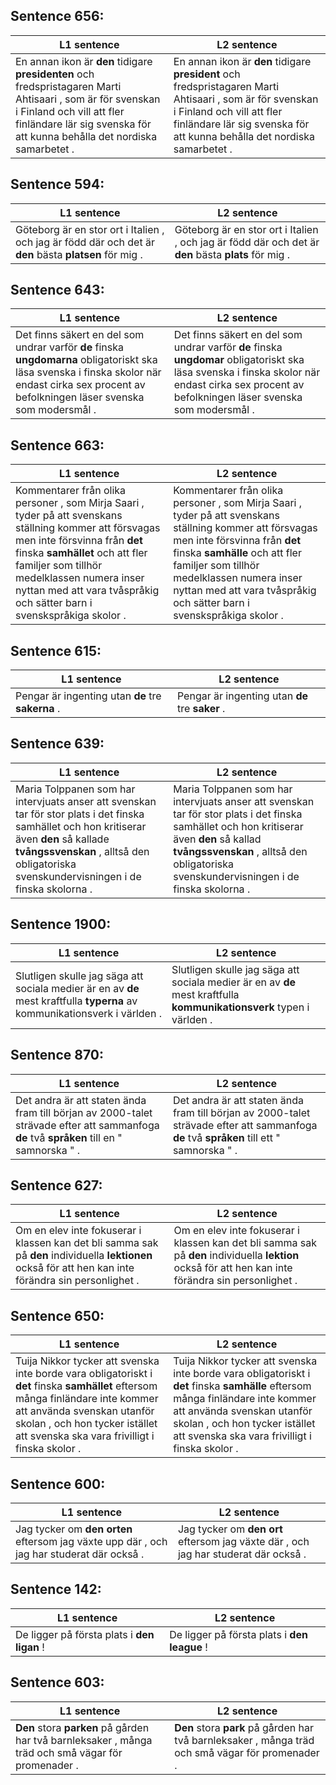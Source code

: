 ## Sentence 656:
L1 sentence | L2 sentence
--- | ---
En annan ikon är **den** tidigare **presidenten** och fredspristagaren Marti Ahtisaari , som är för svenskan i Finland och vill att fler finländare lär sig svenska för att kunna behålla det nordiska samarbetet . | En annan ikon är **den** tidigare **president** och fredspristagaren Marti Ahtisaari , som är för svenskan i Finland och vill att fler finländare lär sig svenska för att kunna behålla det nordiska samarbetet .


## Sentence 594:
L1 sentence | L2 sentence
--- | ---
Göteborg är en stor ort i Italien , och jag är född där och det är **den** bästa **platsen** för mig . | Göteborg är en stor ort i Italien , och jag är född där och det är **den** bästa **plats** för mig .


## Sentence 643:
L1 sentence | L2 sentence
--- | ---
Det finns säkert en del som undrar varför **de** finska **ungdomarna** obligatoriskt ska läsa svenska i finska skolor när endast cirka sex procent av befolkningen läser svenska som modersmål . | Det finns säkert en del som undrar varför **de** finska **ungdomar** obligatoriskt ska läsa svenska i finska skolor när endast cirka sex procent av befolkningen läser svenska som modersmål .


## Sentence 663:
L1 sentence | L2 sentence
--- | ---
Kommentarer från olika personer , som Mirja Saari , tyder på att svenskans ställning kommer att försvagas men inte försvinna från **det** finska **samhället** och att fler familjer som tillhör medelklassen numera inser nyttan med att vara tvåspråkig och sätter barn i svenskspråkiga skolor . | Kommentarer från olika personer , som Mirja Saari , tyder på att svenskans ställning kommer att försvagas men inte försvinna från **det** finska **samhälle** och att fler familjer som tillhör medelklassen numera inser nyttan med att vara tvåspråkig och sätter barn i svenskspråkiga skolor .


## Sentence 615:
L1 sentence | L2 sentence
--- | ---
Pengar är ingenting utan **de** tre **sakerna** . | Pengar är ingenting utan **de** tre **saker** .


## Sentence 639:
L1 sentence | L2 sentence
--- | ---
Maria Tolppanen som har intervjuats anser att svenskan tar för stor plats i det finska samhället och hon kritiserar även **den** så kallade **tvångssvenskan** , alltså den obligatoriska svenskundervisningen i de finska skolorna . | Maria Tolppanen som har intervjuats anser att svenskan tar för stor plats i det finska samhället och hon kritiserar även **den** så kallad **tvångssvenskan** , alltså den obligatoriska svenskundervisningen i de finska skolorna .


## Sentence 1900:
L1 sentence | L2 sentence
--- | ---
Slutligen skulle jag säga att sociala medier är en av **de** mest kraftfulla **typerna** av kommunikationsverk i världen . | Slutligen skulle jag säga att sociala medier är en av **de** mest kraftfulla **kommunikationsverk** typen i världen .


## Sentence 870:
L1 sentence | L2 sentence
--- | ---
Det andra är att staten ända fram till början av 2000-talet strävade efter att sammanfoga **de** två **språken** till en " samnorska " . | Det andra är att staten ända fram till början av 2000-talet strävade efter att sammanfoga **de** två **språken** till ett " samnorska " .


## Sentence 627:
L1 sentence | L2 sentence
--- | ---
Om en elev inte fokuserar i klassen kan det bli samma sak på **den** individuella **lektionen** också för att hen kan inte förändra sin personlighet . | Om en elev inte fokuserar i klassen kan det bli samma sak på **den** individuella **lektion** också för att hen kan inte förändra sin personlighet .


## Sentence 650:
L1 sentence | L2 sentence
--- | ---
Tuija Nikkor tycker att svenska inte borde vara obligatoriskt i **det** finska **samhället** eftersom många finländare inte kommer att använda svenskan utanför skolan , och hon tycker istället att svenska ska vara frivilligt i finska skolor . | Tuija Nikkor tycker att svenska inte borde vara obligatoriskt i **det** finska **samhälle** eftersom många finländare inte kommer att använda svenskan utanför skolan , och hon tycker istället att svenska ska vara frivilligt i finska skolor .


## Sentence 600:
L1 sentence | L2 sentence
--- | ---
Jag tycker om **den** **orten** eftersom jag växte upp där , och jag har studerat där också . | Jag tycker om **den** **ort** eftersom jag växte där , och jag har studerat där också .


## Sentence 142:
L1 sentence | L2 sentence
--- | ---
De ligger på första plats i **den** **ligan** ! | De ligger på första plats i **den** **league** !


## Sentence 603:
L1 sentence | L2 sentence
--- | ---
**Den** stora **parken** på gården har två barnleksaker , många träd och små vägar för promenader . | **Den** stora **park** på gården har två barnleksaker , många träd och små vägar för promenader .


